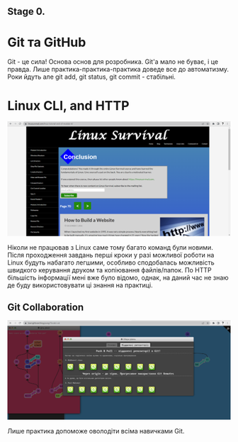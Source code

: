 ## Stage 0.

# Git та GitHub
Git - це сила! Основа основ для розробника. Git'а мало не буває, і це правда.
Лише практика-практика-практика доведе все до автоматизму. Роки йдуть але git add, git status, git commit - стабільні.


# Linux CLI, and HTTP
![Alt text](https://github.com/Dmytro94/kottans-frontend/blob/main/task_linux_cli/screenshot_linux.PNG)

Ніколи не працював з Linux саме тому багато команд були новими. Після проходження завдань перші кроки у разі можливої роботи на Linux будуть набагато легшими, особливо сподобалась можливість швидкого керування друком та копіювання файлів/папок.
По HTTP більшість інформації мені вже було відомо, однак, на даний час не знаю де буду використовувати ці знання на практиці.

## Git Collaboration
![Alt text](https://github.com/Dmytro94/kottans-frontend/blob/main/VCS%20(hello%20gitty)%2C%20GitHub%20and%20Collaboration/screenshot_git.PNG)

Лише практика допоможе оволодіти всіма навичками Git.
